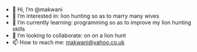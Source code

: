 - 👋 Hi, I’m @makwani
- 👀 I’m interested in: lion hunting so as to marry many wives
- 🌱 I’m currently learning: programming so as to improve my lion hunting skills
- 💞️ I’m looking to collaborate: on on a lion hunt
- 📫 How to reach me: makwani@yahoo.co.uk

<!---
makwani/makwani is a ✨ special ✨ repository because its `README.md` (this file) appears on your GitHub profile.
You can click the Preview link to take a look at your changes.
--->
